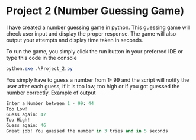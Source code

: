 # Project 2 (Number Guessing Game)


I have created a number guessing game in python. This guessing game will check user input and display the proper response. 
The game will also output your attempts and display time taken in seconds.

To run the game, you simply click the run button in your preferred IDE or type this code in the console
```powershell
python.exe .\Project_2.py
```
You simply have to guess a number from 1- 99 and the script will notify the user after each guess, 
if it is too low, too high or if you got guessed the number correctly. Example of output

```python
Enter a Number between 1 - 99: 44
Too Low!
Guess again: 47
Too High!
Guess again: 46
Great job! You guessed the number in 3 tries and in 5 seconds
```


